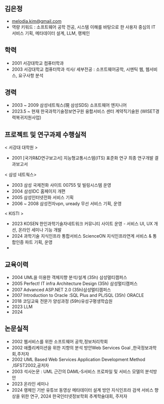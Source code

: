 ## 김은정
-  melodia.kim@gmail.com 
-  역량 키워드 : 소프트웨어 공학 전공, 시스템 이해를 바탕으로 한 사용자 중심의 IT 서비스 기획, 메타데이터 설계, LLM, 랭체인   

## 학력
- 2001 서강대학교 컴퓨터학과
- 2003 서강대학교 컴퓨터학과 석사/ 세부전공 : 소프트웨어공학, 시멘틱 웹, 웹서비스, 요구사항 분석              
                       
## 경력
- 2003 ~  2009   삼성네트웍스(現 삼성SDS) 소프트웨어 엔지니어
- 2023.5 ~ 현재  한국과학기술정보연구원 융합서비스 센터 계약직기술원 (WISET경력복귀지원사업)
                
## 프로젝트 및 연구과제 수행실적

< 서강대 대학원 >
- 2001 [국가R&D연구보고서] 지능형교통시스템(ITS) 표준화 연구 최종 연구개발 결과보고서

< 삼성 네트웍스>
- 2003 삼성 국제전화 사이트 00755 및 빌링시스템 운영 
- 2004 삼성IDC 홈페이지 개편
- 2005 삼성인터넷전화 서비스 기획
- 2006 ~ 2008 삼성전자vpn, uready 무선 서비스 기획, 운영

< KISTI >
- 2023  KOSEN 한인과학기술자네트워크 커뮤니티 사이트 운영 - 서비스 UI, UX 개선, 온라인 세미나 기능 개발
- 2024  과학기술 지식인프라 통합서비스 ScienceON 지식인프라연계 서비스 & 통합인증 파트 기획, 운영
- 
## 교육이력
- 2004 UML을 이용한 객체지향 분석/설계 (35h) 삼성멀티캠퍼스
- 2005 Perfect! IT infra Architecture Design  (35h) 삼성멀티캠퍼스
- 2007 Advanced ASP.NET 2.0 (35h)삼성멀티캠퍼스
- 2007 Introduction to Oracle :SQL Plus and PL/SQL (35h) ORACLE
- 2018 코딩교육 전문가 양성과정 (59h)유성구평생학습원
- 2023 LLM
- 2024 

## 논문실적
- 2002 웹서비스를 위한 소프트웨어 공학,정보처리학회
- 2002 애플리케이션을 위한 지향의 분석 방안Web Services Goal ,한국정보과학회,주저자
- 2002 UML Based Web Services Application Development Method ,ISFST2002,공저자
- 2003 석사논문 : UML 근간의 DAML-S서비스 프로파일 및 서비스 모델의 분석방안
- 2023 온라인 세미나 
- 2024 랭체인 기반 유튜브 동영상 메타데이터 설계 방안 지식인프라 검색 서비스 향상을 위한 연구, 2024 한국인터넷정보학회 추계학술대회, 주저자

<!--
**melodiakim/melodiakim** is a ✨ _special_ ✨ repository because its `README.md` (this file) appears on your GitHub profile.

Here are some ideas to get you started:

- 🔭 I’m currently working on ...
- 🌱 I’m currently learning ...
- 👯 I’m looking to collaborate on ...
- 🤔 I’m looking for help with ...
- 💬 Ask me about ...
- 📫 How to reach me: ...
- 😄 Pronouns: ...
- ⚡ Fun fact: ...
-->
